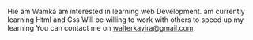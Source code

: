 Hie am Wamka
am interested in learning web Development.
am currently learning Html and Css
Will be willing to work with others to speed up my learning
You can contact me on walterkayira@gmail.com.


